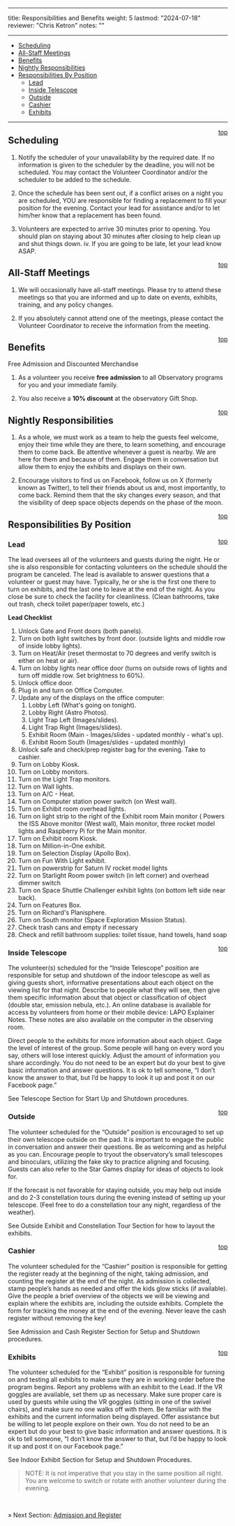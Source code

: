 
---
title: Responsibilities and Benefits
weight: 5
lastmod: "2024-07-18"
reviewer: "Chris Ketron"
notes: ""

---

- [Scheduling](#scheduling)
- [All-Staff Meetings](#all-staff-meetings)
- [Benefits](#benefits)
- [Nightly Responsibilities](#nightly-responsibilities)
- [Responsibilities By Position](#responsibilities-by-position)
  - [Lead](#lead)
  - [Inside Telescope](#inside-telescope)
  - [Outside](#outside)
  - [Cashier](#cashier)
  - [Exhibits](#exhibits)

---

<span style='float:right;'>[top](#)</span>

## Scheduling

1.	Notify the scheduler of your unavailability by the required date. If no information is given to the scheduler by the deadline, you will not be scheduled. You may contact the Volunteer Coordinator and/or the scheduler to be added to the schedule.

2.	Once the schedule has been sent out, if a conflict arises on a night you are scheduled, YOU are responsible for finding a replacement to fill your position for the evening. Contact your lead for assistance and/or to let him/her know that a replacement has been found.

3.	Volunteers are expected to arrive 30 minutes prior to opening. You should plan on staying about 30 minutes after closing to help clean up and shut things down.
iv.	If you are going to be late, let your lead know ASAP.

<span style='float:right;'>[top](#)</span>

## All-Staff Meetings

1.	We will occasionally have all-staff meetings. Please try to attend these meetings so that you are informed and up to date on events, exhibits, training, and any policy changes.

2.	If you absolutely cannot attend one of the meetings, please contact the Volunteer Coordinator to receive the information from the meeting.

<span style='float:right;'>[top](#)</span>

## Benefits 

Free Admission and Discounted Merchandise

1.	As a volunteer you receive **free admission** to all Observatory programs for you and your immediate family.

2.	You also receive a **10% discount** at the observatory Gift Shop.

<span style='float:right;'>[top](#)</span>

## Nightly Responsibilities

1.	As a whole, we must work as a team to help the guests feel welcome, enjoy their time while they are there, to learn something, and encourage them to come back. Be attentive whenever a guest is nearby. We are here for them and because of them. Engage them in conversation but allow them to enjoy the exhibits and displays on their own. 

2.	Encourage visitors to find us on Facebook, follow us on X (formerly known as Twitter), to tell their friends about us and, most importantly, to come back. Remind them that the sky changes every season, and that the visibility of deep space objects depends on the phase of the moon.

<span style='float:right;'>[top](#)</span>

## Responsibilities By Position

<span style='float:right;'>[top](#)</span>

### Lead

The lead oversees all of the volunteers and guests during the night. He or she is also responsible for contacting volunteers on the schedule should the program be canceled. The lead is available to answer questions that a volunteer or guest may have. Typically, he or she is the first one there to turn on exhibits, and the last one to leave at the end of the night. As you close be sure to check the facility for cleanliness. (Clean bathrooms, take out trash, check toilet paper/paper towels, etc.)

**Lead Checklist**

1. Unlock Gate and Front doors (both panels).
2. Turn on both light switches by front door.  (outside lights and middle row of inside lobby lights).  
3. Turn on Heat/Air (reset thermostat to 70 degrees and verify switch is either on heat or air).  
4. Turn on lobby lights near office door (turns on outside rows of lights and turn off middle row. Set brightness to 60%).  
5. Unlock office door.  
6. Plug in and turn on Office Computer.  
7. Update any of the displays on the office computer:
   1. Lobby Left (What's going on tonight).  
   2. Lobby Right (Astro Photos).  
   3. Light Trap Left (Images/slides).  
   4. Light Trap Right (Images/slides).  
   5. Exhibit Room (Main - Images/slides - updated monthly - what's up).  
   6. Exhibit Room South (Images/slides - updated monthly) 
8. Unlock safe and check/prep register bag for the evening.  Take to cashier.  
9. Turn on Lobby Kiosk.  
10. Turn on Lobby monitors.  
11. Turn on the Light Trap monitors.  
12. Turn on Wall lights.  
13. Turn on A/C - Heat.  
14. Turn on Computer station power switch (on West wall).  
15. Turn on Exhibit room overhead lights.  
16. Turn on light strip to the right of the Exhibit room Main monitor ( Powers the ISS Above monitor (West wall), Main monitor, three rocket model lights and Raspberry Pi for the Main monitor.  
17. Turn on Exhibit room Kiosk.  
18. Turn on Million-in-One exhibit.  
19. Turn on Selection Display (Apollo Box).  
20. Turn on Fun With Light exhibit.  
21. Turn on powerstrip for Saturn IV rocket model lights
22. Turn on Starlight Room power switch (in left corner) and overhead dimmer switch
23. Turn on Space Shuttle Challenger exhibit lights (on bottom left side near back).  
24. Turn on Features Box.  
25. Turn on Richard's Planisphere.  
26. Turn on South monitor (Space Exploration Mission Status).  
27. Check trash cans and empty if necessary
28. Check and refill bathroom supplies: toilet tissue, hand towels, hand soap

<span style='float:right;'>[top](#)</span>

### Inside Telescope

The volunteer(s) scheduled for the “Inside Telescope” position are responsible for setup and shutdown of the indoor telescope as well as giving guests short, informative presentations about each object on the viewing list for that night. Describe to people what they will see, then give them specific information about that object or classification of object (double star, emission nebula, etc.). An online database is available for access by volunteers from home or their mobile device: LAPO Explainer Notes. These notes are also available on the computer in the observing room. 

Direct people to the exhibits for more information about each object. Gage the level of interest of the group. Some people will hang on every word you say, others will lose interest quickly. Adjust the amount of information you share accordingly. You do not need to be an expert but do your best to give basic information and answer questions. It is ok to tell someone, “I don’t know the answer to that, but I’d be happy to look it up and post it on our Facebook page.” 

See Telescope Section for Start Up and Shutdown procedures.

<span style='float:right;'>[top](#)</span>

### Outside

The volunteer scheduled for the “Outside” position is encouraged to set up their own telescope outside on the pad. It is important to engage the public in conversation and answer their questions. Be as welcoming and as helpful as you can. Encourage people to tryout the observatory’s small telescopes and binoculars, utilizing the fake sky to practice aligning and focusing. Guests can also refer to the Star Games display for ideas of objects to look for. 

If the forecast is not favorable for staying outside, you may help out inside and do 2-3 constellation tours during the evening instead of setting up your telescope. (Feel free to do a constellation tour any night, regardless of the weather). 

See Outside Exhibit and Constellation Tour Section for how to layout the exhibits.

<span style='float:right;'>[top](#)</span>

### Cashier

The volunteer scheduled for the “Cashier” position is responsible for getting the register ready at the beginning of the night, taking admission, and counting the register at the end of the night. As admission is collected, stamp people’s hands as needed and offer the kids glow sticks (if available). Give the people a brief overview of the objects we will be viewing and explain where the exhibits are, including the outside exhibits. Complete the form for tracking the money at the end of the evening. Never leave the cash register without removing the key! 

See Admission and Cash Register Section for Setup and Shutdown procedures.

<span style='float:right;'>[top](#)</span>

### Exhibits

The volunteer scheduled for the “Exhibit” position is responsible for turning on and testing all exhibits to make sure they are in working order before the program begins. Report any problems with an exhibit to the Lead. If the VR goggles are available, set them up as necessary. Make sure proper care is used by guests while using the VR goggles (sitting in one of the swivel chairs), and make sure no one walks off with them. Be familiar with the exhibits and the current information being displayed. Offer assistance but be willing to let people explore on their own. You do not need to be an expert but do your best to give basic information and answer questions. It is ok to tell someone, “I don’t know the answer to that, but I’d be happy to look it up and post it on our Facebook page.” 

See Indoor Exhibit Section for Setup and Shutdown Procedures.

> NOTE: It is not imperative that you stay in the same position all night. You are welcome to switch or rotate with another volunteer during the evening.

<br/>

&raquo; Next Section: [Admission and Register](/volunteer-handbook/handbook/admission-and-register/)